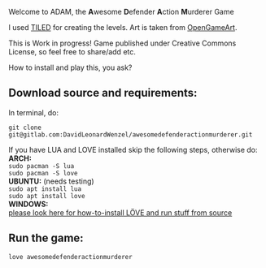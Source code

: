 Welcome to ADAM, the **A**wesome **D**efender **A**ction **M**urderer Game


I used [TILED](https://www.mapeditor.org/) for creating the levels. 
Art is taken from [OpenGameArt](https://opengameart.org/).

This is Work in progress! 
Game published under Creative Commons License, so feel free to share/add etc.


How to install and play this, you ask?


## Download source and requirements:
In terminal, do:  

`git clone git@gitlab.com:DavidLeonardWenzel/awesomedefenderactionmurderer.git`


If you have LUA and LOVE installed skip the following steps, otherwise do:    
**ARCH:**  
`sudo pacman -S lua`  
`sudo pacman -S love`  
**UBUNTU:** (needs testing)  
`sudo apt install lua`  
`sudo apt install love`  
**WINDOWS:**  
[please look here for how-to-install LÖVE and run stuff from source](https://love2d.org/wiki/Getting_Started)

## Run the game:  
`love awesomedefenderactionmurderer`

